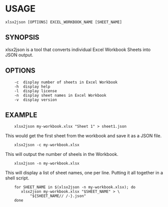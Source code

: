 
# USAGE

    xlsx2json [OPTIONS] EXCEL_WORKBOOK_NAME [SHEET_NAME]

## SYNOPSIS

xlsx2json is a tool that converts individual Excel Workbook Sheets into
JSON output.

## OPTIONS

```
	-c	display number of sheets in Excel Workbook
	-h	display help
	-l	display license
	-n	display sheet names in Excel Workbook
	-v	display version
```

## EXAMPLE

```
    xlsx2json my-workbook.xlsx "Sheet 1" > sheet1.json
```

This would get the first sheet from the workbook and save it as a JSON file.

```
    xlsx2json -c my-workbook.xlsx
```

This will output the number of sheels in the Workbook.

```
    xlsx2json -n my-workbook.xlsx
```

This will display a list of sheet names, one per line.
Putting it all together in a shell script.

```
    for SHEET_NAME in $(xlsx2json -n my-workbook.xlsx); do
       xlsx2json my-workbook.xlsx "$SHEET_NAME" > \
	       "${SHEET_NAME// /-}.json"
    done
```

